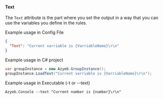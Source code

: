 ﻿#### Text

The `Text` attribute is the part where you set the output in a way that you can use the variables you define in the rules.

Example usage in Config File

```json
{
  "Text": "Current varriable is {VarriableName}\r\n"
}
```
Example usage in C# project
```csharp
var groupInstance = new Azyeb.GroupInstance();
groupInstance.LoadText("Current varriable is {VarriableName}\r\n");
```

Example usage in Executable (-t or --text)

``Azyeb.Console --text "Current number is {number}\r\n"``